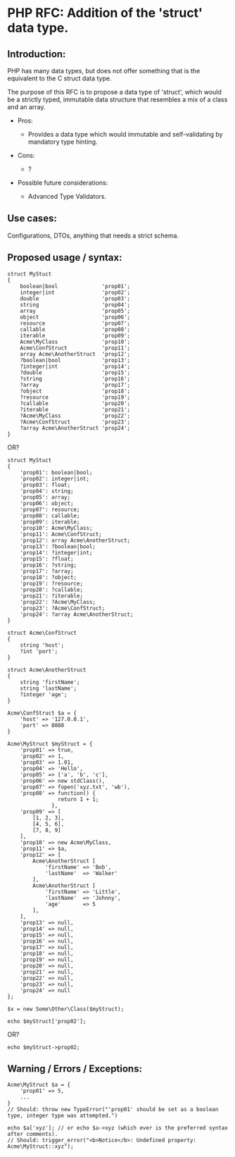 # PHP RFC: Addition of the 'struct' data type.

## Introduction:
PHP has many data types, but does not offer something that is the equivalent to the C struct data type.

The purpose of this RFC is to propose a data type of 'struct', which would be a strictly typed, immutable data structure that resembles a mix of a class and an array.

* Pros:
    * Provides a data type which would immutable and self-validating by mandatory type hinting.

* Cons:
    * ?

* Possible future considerations:
    * Advanced Type Validators.
        
## Use cases:
Configurations, DTOs, anything that needs a strict schema.

## Proposed usage / syntax:
    struct MyStuct 
    {
        boolean|bool              'prop01';
        integer|int               'prop02';
        double                    'prop03';
        string                    'prop04';
        array                     'prop05';
        object                    'prop06';
        resource                  'prop07';
        callable                  'prop08';
        iterable                  'prop09';
        Acme\MyClass              'prop10';
        Acme\ConfStruct           'prop11';
        array Acme\AnotherStruct  'prop12';
        ?boolean|bool             'prop13';
        ?integer|int              'prop14';
        ?double                   'prop15';
        ?string                   'prop16';
        ?array                    'prop17';
        ?object                   'prop18';
        ?resource                 'prop19';
        ?callable                 'prop20';
        ?iterable                 'prop21';
        ?Acme\MyClass             'prop22';
        ?Acme\ConfStruct          'prop23';
        ?array Acme\AnotherStruct 'prop24';
    }

OR?
    
    struct MyStuct 
    {
        'prop01': boolean|bool;
        'prop02': integer|int;
        'prop03': float;
        'prop04': string;
        'prop05': array;
        'prop06': object;
        'prop07': resource;
        'prop08': callable;
        'prop09': iterable;
        'prop10': Acme\MyClass;
        'prop11': Acme\ConfStruct;
        'prop12': array Acme\AnotherStruct;
        'prop13': ?boolean|bool;
        'prop14': ?integer|int;
        'prop15': ?float;
        'prop16': ?string;
        'prop17': ?array;
        'prop18': ?object;
        'prop19': ?resource;
        'prop20': ?callable;
        'prop21': ?iterable;
        'prop22': ?Acme\MyClass;
        'prop23': ?Acme\ConfStruct;
        'prop24': ?array Acme\AnotherStruct;
    }
    
    struct Acme\ConfStruct
    {
        string 'host';
        ?int 'port';
    }

    struct Acme\AnotherStruct
    {
        string 'firstName';
        string 'lastName';
        ?integer 'age';
    }

    Acme\ConfStruct $a = {
        'host' => '127.0.0.1',
        'port' => 8088
    }

    Acme\MyStruct $myStruct = {
        'prop01' => true,
        'prop02' => 1,
        'prop03' => 1.01,
        'prop04' => 'Hello',
        'prop05' => ['a', 'b', 'c'],
        'prop06' => new stdClass(),
        'prop07' => fopen('xyz.txt', 'wb'),
        'prop08' => function() {
                    return 1 + 1;
                  },
        'prop09' => [
            [1, 2, 3],
            [4, 5, 6],
            [7, 8, 9]
        ],
        'prop10' => new Acme\MyClass,
        'prop11' => $a,
        'prop12' => [
            Acme\AnotherStruct [
                'firstName' => 'Bob',
                'lastName'  => 'Walker'
            ],
            Acme\AnotherStruct [
                'firstName' => 'Little',
                'lastName'  => 'Johnny',
                'age'       => 5
            ],
        ],
        'prop13' => null,
        'prop14' => null,
        'prop15' => null,
        'prop16' => null,
        'prop17' => null,
        'prop18' => null,
        'prop19' => null,
        'prop20' => null,
        'prop21' => null,
        'prop22' => null,
        'prop23' => null,
        'prop24' => null
    };

    $x = new Some\Other\Class($myStruct);
    
    echo $myStruct['prop02'];
    
OR?
    
    echo $myStruct->prop02;

## Warning / Errors / Exceptions:
    Acme\MyStruct $a = {
        'prop01' => 5,
        ...
    }
    // Should: throw new TypeError("'prop01' should be set as a boolean type, integer type was attempted.")
    
    echo $a['xyz']; // or echo $a->xyz (which ever is the preferred syntax after comments).
    // Should: trigger_error("<b>Notice</b>: Undefined property: Acme\MyStruct::xyz");
